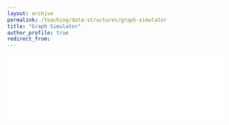 ```yaml
---
layout: archive
permalink: /teaching/data-structures/graph-simulator
title: "Graph Simulator"
author_profile: true
redirect_from: 
---
```


<iframe id="dynamic-iframe" src="../../../files/data_structures/slides/Bolum_11_Graph.html" width="100%" style="border: none;"></iframe>

<script>
  const iframe = document.getElementById('dynamic-iframe');
  iframe.onload = () => {
    iframe.style.height = iframe.contentWindow.document.body.scrollHeight + 'px';
  };
</script>
